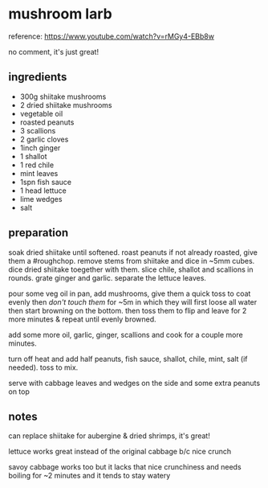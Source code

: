# mushroom larb

reference: https://www.youtube.com/watch?v=rMGy4-EBb8w

no comment, it's just great!

## ingredients

- 300g shiitake mushrooms
- 2 dried shiitake mushrooms
- vegetable oil
- roasted peanuts
- 3 scallions
- 2 garlic cloves
- 1inch ginger
- 1 shallot
- 1 red chile
- mint leaves
- 1spn fish sauce
- 1 head lettuce
- lime wedges
- salt

## preparation

soak dried shiitake until softened. roast peanuts if not already roasted, give them a #roughchop. remove stems from shiitake and dice in ~5mm cubes. dice dried shiitake toegether with them. slice chile, shallot and scallions in rounds. grate ginger and garlic. separate the lettuce leaves.

pour some veg oil in pan, add mushrooms, give them a quick toss to coat evenly then *don't touch them* for ~5m in which they will first loose all water then start browning on the bottom. then toss them to flip and leave for 2 more minutes & repeat until evenly browned.

add some more oil, garlic, ginger, scallions and cook for a couple more minutes.

turn off heat and add half peanuts, fish sauce, shallot, chile, mint, salt (if needed). toss to mix.

serve with cabbage leaves and wedges on the side and some extra peanuts on top

## notes

can replace shiitake for aubergine & dried shrimps, it's great!

lettuce works great instead of the original cabbage b/c nice crunch

savoy cabbage works too but it lacks that nice crunchiness and needs boiling for ~2 minutes and it tends to stay watery

